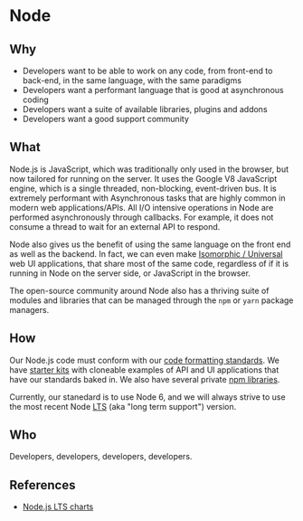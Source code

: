 # Node

## Why

- Developers want to be able to work on any code, from front-end to back-end, in the same language, with the same paradigms
- Developers want a performant language that is good at asynchronous coding
- Developers want a suite of available libraries, plugins and addons
- Developers want a good support community


## What

Node.js is JavaScript, which was traditionally only used in the browser, but now tailored for running on the server. It uses the Google V8 JavaScript engine, which is a single threaded, non-blocking, event-driven bus. It is extremely performant with Asynchronous tasks that are highly common in modern web applications/APIs. All I/O intensive operations in Node are performed asynchronously through callbacks. For example, it does not consume a thread to wait for an external API to respond.

Node also gives us the benefit of using the same language on the front end as well as the backend. In fact, we can even make [Isomorphic / Universal](isomorphic.md) web UI applications, that share most of the same code, regardless of if it is running in Node on the server side, or JavaScript in the browser.

The open-source community around Node also has a thriving suite of modules and libraries that can be managed through the `npm` or `yarn` package managers.

## How

Our Node.js code must conform with our [code formatting standards](code-formatting.md). We have [starter kits](starter-kits.md) with cloneable examples of API and UI applications that have our standards baked in. We also have several private [npm libraries](npm.md).

Currently, our stanedard is to use Node 6, and we will always strive to use the most recent Node [LTS](https://github.com/nodejs/LTS#lts-schedule1) (aka "long term support") version.

## Who

Developers, developers, developers, developers.

## References

- [Node.js LTS charts](https://github.com/nodejs/LTS#lts-schedule1)